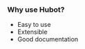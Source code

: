 ###  Why use Hubot?

* Easy to use <!-- .element: class="fragment" -->
* Extensible <!-- .element: class="fragment" -->
* Good documentation <!-- .element: class="fragment" -->

